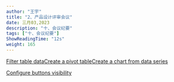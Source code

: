 ```yaml
---
author: "王宇"
title: "2、产品设计评审会议"
date: 三月03,2023
description: "十、会议纪要"
tags: ["十、会议纪要"]
ShowReadingTime: "12s"
weight: 165
---
```

[Filter table data](#)[Create a pivot table](#)[Create a chart from data series](#)

[Configure buttons visibility](/users/tfac-settings.action)